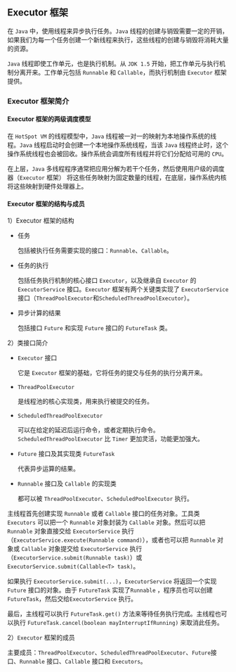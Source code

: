 ## Executor 框架

在 `Java` 中，使用线程来异步执行任务。`Java` 线程的创建与销毁需要一定的开销，如果我们为每一个任务创建一个新线程来执行，这些线程的创建与销毁将消耗大量的资源。

`Java` 线程即使工作单元，也是执行机制。从 `JDK 1.5` 开始，把工作单元与执行机制分离开来。工作单元包括 `Runnable` 和 `Callable`，而执行机制由 `Executor` 框架提供。

### Executor 框架简介

#### Executor 框架的两级调度模型

在 `HotSpot VM` 的线程模型中，`Java` 线程被一对一的映射为本地操作系统的线程。`Java` 线程启动时会创建一个本地操作系统线程，当该 `Java` 线程终止时，这个操作系统线程也会被回收。操作系统会调度所有线程并将它们分配给可用的 `CPU`。

在上层，`Java` 多线程程序通常把应用分解为若干个任务，然后使用用户级的调度器（`Executor` 框架） 将这些任务映射为固定数量的线程，在底层，操作系统内核将这些映射到硬件处理器上。

#### Executor 框架的结构与成员

1）Executor 框架的结构

- 任务

  包括被执行任务需要实现的接口：`Runnable`、`Callable`。

- 任务的执行

  包括任务执行机制的核心接口 `Executor`，以及继承自 `Executor` 的 `ExecutorService` 接口。`Executor` 框架有两个关键类实现了 `ExecutorService`接口（`ThreadPoolExecutor`和`ScheduledThreadPoolExecutor`）。

- 异步计算的结果

  包括接口 `Future` 和实现 `Future` 接口的 `FutureTask` 类。

2）类接口简介

- `Executor` 接口

  它是 `Executor` 框架的基础，它将任务的提交与任务的执行分离开来。

- `ThreadPoolExecutor`

  是线程池的核心实现类，用来执行被提交的任务。

- `ScheduledThreadPoolExecutor`

  可以在给定的延迟后运行命令，或者定期执行命令。`ScheduledThreadPoolExecutor` 比 `Timer` 更加灵活，功能更加强大。

- `Future` 接口及其实现类 `FutureTask`

  代表异步运算的结果。

- `Runnable` 接口及 `Callable` 的实现类

  都可以被 `ThreadPoolExecutor`、`ScheduledPoolExecutor` 执行。

主线程首先创建实现 `Runnable` 或者 `Callable` 接口的任务对象。工具类 `Executors` 可以把一个 `Runnable` 对象封装为 `Callable` 对象。然后可以把 `Runnable` 对象直接交给 `ExecutorService` 执行（`ExecutorService.execute(Runnable command)`），或者也可以把 `Runnable` 对象或 `Callable` 对象提交给 `ExecutorService` 执行（`ExecutorService.submit(Runnable task)`）或 `ExecutorService.submit(Callable<T> task)`。

如果执行 `ExecutorService.submit(...)`，`ExecutorService` 将返回一个实现 `Future` 接口的对象。由于 `FutureTask` 实现了`Runnable` ，程序员也可以创建 `FutureTask`，然后交给`ExecutorService` 执行。

最后，主线程可以执行 `FutureTask.get()` 方法来等待任务执行完成。主线程也可以执行 `FutureTask.cancel(boolean mayInterruptIfRunning)` 来取消此任务。

2）`Executor`  框架的成员

主要成员：`ThreadPoolExecutor`、`ScheduledThreadPoolExecutor`、`Future`接口、`Runnable` 接口、`Callable` 接口和 `Executors`。

